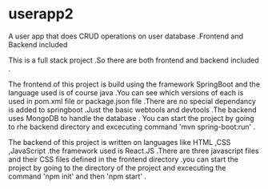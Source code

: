 # userapp2
A user app that does CRUD operations on user database .Frontend and Backend included

This is a full stack project .So there are both frontend and backend included .

The frontend of this project is build using the framework SpringBoot and the language used is of course java .You can see which versions of each is used in pom.xml file or package.json file .There are no special dependancy is added to springboot .Just the basic webtools and devtools .The backend uses MongoDB to handle the database . You can start the project by going to rhe backend directory and excecuting command 'mvn spring-boot:run' .

The backend of this project is written on languages like HTML ,CSS ,JavaScript .the framework used is React.JS .There are three javascript files and their CSS files defined in the frontend directory .you can start the project by going to the directory of the project and excecuting the command 'npm init' and then 'npm start' .
